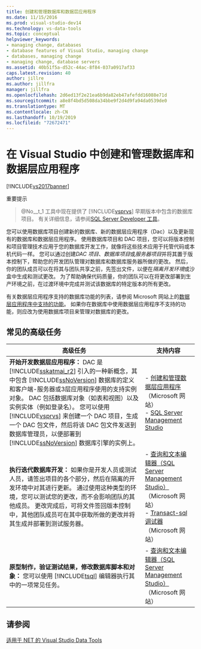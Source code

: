 ```yaml
---
title: 创建和管理数据库和数据层应用程序
ms.date: 11/15/2016
ms.prod: visual-studio-dev14
ms.technology: vs-data-tools
ms.topic: conceptual
helpviewer_keywords:
- managing change, databases
- database features of Visual Studio, managing change
- databases, managing change
- managing change, database servers
ms.assetid: 40b51f5a-d52c-44ac-8f84-037a0917af33
caps.latest.revision: 40
author: jillre
ms.author: jillfra
manager: jillfra
ms.openlocfilehash: 2d6ed13f2e21ea6b9da82eb47afefdd16088e71d
ms.sourcegitcommit: a8e8f4bd5d508da34bbe9f2d4d9fa94da0539de0
ms.translationtype: MT
ms.contentlocale: zh-CN
ms.lasthandoff: 10/19/2019
ms.locfileid: "72672471"
---
```

# <a name="creating-and-managing-databases-and-data-tier-applications-in-visual-studio"></a>在 Visual Studio 中创建和管理数据库和数据层应用程序
[!INCLUDE[vs2017banner](../includes/vs2017banner.md)]

重要提示
> @No__t_1 工具中现在提供了 [!INCLUDE[vsprvs](../includes/vsprvs-md.md)] 早期版本中包含的数据库项目。 有关详细信息，请参阅[SQL Server Developer 工具](http://go.microsoft.com/fwlink/?LinkId=228126)。

 您可以使用数据库项目创建新的数据库、新的数据层应用程序（Dac）以及更新现有的数据库和数据层应用程序。 使用数据库项目和 DAC 项目，您可以将版本控制和项目管理技术应用于您的数据库开发工作，就像将这些技术应用于托管代码或本机代码一样。 您可以通过创建*DAC 项目*、*数据库项目*或*服务器项目*并将其置于版本控制下，帮助您的开发团队管理对数据库和数据库服务器所做的更改。 然后，你的团队成员可以在将其与团队共享之前，先签出文件，以便在*隔离开发环境*或沙盒中生成和测试更改。 为了帮助确保代码质量，你的团队可以在将更改部署到生产环境之前，在过渡环境中完成并测试该数据库的特定版本的所有更改。

 有关数据层应用程序支持的数据库功能的列表，请参阅 Microsoft 网站上的[数据层应用程序中支持的功能](http://go.microsoft.com/fwlink/?LinkId=164239)。 如果你在数据库中使用数据层应用程序不支持的功能，则应改为使用数据库项目来管理对数据库的更改。

## <a name="common-high-level-tasks"></a>常见的高级任务

|高级任务|支持内容|
|----------------------|------------------------|
|**开始开发数据层应用程序：** DAC 是 [!INCLUDE[sskatmai_r2](../includes/sskatmai-r2-md.md)] 引入的一种新概念，其中包含 [!INCLUDE[ssNoVersion](../includes/ssnoversion-md.md)] 数据库的定义和客户端-服务器或3层应用程序使用的支持实例对象。 DAC 包括数据库对象（如表和视图）以及实例实体（例如登录名）。 您可以使用 [!INCLUDE[vsprvs](../includes/vsprvs-md.md)] 来创建一个 DAC 项目，生成一个 DAC 包文件，然后将该 DAC 包文件发送到数据库管理员，以便部署到 [!INCLUDE[ssNoVersion](../includes/ssnoversion-md.md)] 数据库引擎的实例上。|-   [创建和管理数据层应用程序](http://go.microsoft.com/fwlink/?LinkId=160741)（Microsoft 网站）<br />-   [SQL Server Management Studio](http://go.microsoft.com/fwlink/?LinkId=227328)|
|**执行迭代数据库开发：** 如果你是开发人员或测试人员，请签出项目的各个部分，然后在隔离的开发环境中对其进行更新。 通过使用这种类型的环境，您可以测试您的更改，而不会影响团队的其他成员。 更改完成后，可将文件签回版本控制中，其他团队成员可在其中获取所做的更改并将其生成并部署到测试服务器。|-   [查询和文本编辑器（SQL Server Management Studio）](http://go.microsoft.com/fwlink/?LinkId=227327) （Microsoft 网站）<br />-   [Transact-sql 调试器](http://go.microsoft.com/fwlink/?LinkId=227324)（Microsoft 网站）|
|**原型制作，验证测试结果，修改数据库脚本和对象：** 您可以使用 [!INCLUDE[tsql](../includes/tsql-md.md)] 编辑器执行其中的一项常见任务。|-   [查询和文本编辑器（SQL Server Management Studio）](http://go.microsoft.com/fwlink/?LinkId=227327) （Microsoft 网站）|

## <a name="see-also"></a>请参阅
 [适用于 NET 的 Visual Studio Data Tools](../data-tools/visual-studio-data-tools-for-dotnet.md)

